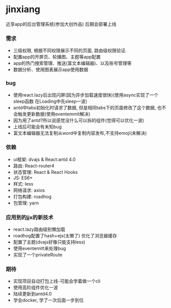 # jinxiang
近享app的后台管理系统(参加大创作品) 后期会部署上线  
### 需求
* 三级权限, 根据不同权限展示不同的页面, 路由级权限验证.
* 配置app的开屏页、轮播图、主题等app配置
* app的热门搜索管理、推送(富文本编辑器)、以及账号管理等
* 数据分析、使用图表展示app使用数据
### bug
* 使用react.lazy后出现闪屏(因为异步加载速度很快)(使用async实现了一个sleep函数 在Loading中先sleep一波)
* antd中tabs初始化时请求了数据, 但是相同tabs下的页面修改了这个数据, 也不会触发更新数据(使用eventemmit解决)
* 因为用了antd?所以说感觉没什么可以拆的组件(觉得可以优化一波)
* 上线后可能会有未知bug
* 富文本编辑器无法复制从word中复制内容发布,不支持emoji(未解决)

### 依赖
* ui框架: dvajs & React:antd 4.0
* 路由: React-router4
* 状态管理: React & React Hooks
* JS: ES6+
* 样式: less
* 网络请求: axios
* 打包构建: roadhog
* 包管理: yarn

### 应用到的jjx的新技术
* react.lazy路由级别懒加载
* roadhog配置了hash+ejs(太懒了) 优化了浏览器缓存
* 配置了主题(dvajs好像只能支持less)
* 使用eventemitt来处理bug
* 实现了一个privateRoute

### 期待
* 实现项目自动打包上线-可能会学着做一个cli
* 使用高阶组件优化一波
* 陆续更新到antd4.0
* 学会docker, 学了一次后面一步到位




